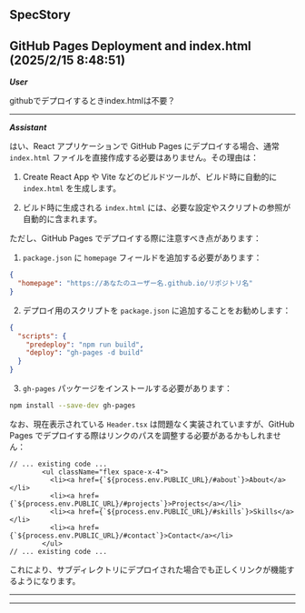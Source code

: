 ## SpecStory

## GitHub Pages Deployment and index.html (2025/2/15 8:48:51)

_**User**_

githubでデプロイするときindex.htmlは不要？

---

_**Assistant**_

はい、React アプリケーションで GitHub Pages にデプロイする場合、通常 `index.html` ファイルを直接作成する必要はありません。その理由は：

1. Create React App や Vite などのビルドツールが、ビルド時に自動的に `index.html` を生成します。

2. ビルド時に生成される `index.html` には、必要な設定やスクリプトの参照が自動的に含まれます。

ただし、GitHub Pages でデプロイする際に注意すべき点があります：

1. `package.json` に `homepage` フィールドを追加する必要があります：
```json
{
  "homepage": "https://あなたのユーザー名.github.io/リポジトリ名"
}
```

2. デプロイ用のスクリプトを `package.json` に追加することをお勧めします：
```json
{
  "scripts": {
    "predeploy": "npm run build",
    "deploy": "gh-pages -d build"
  }
}
```

3. `gh-pages` パッケージをインストールする必要があります：
```bash
npm install --save-dev gh-pages
```

なお、現在表示されている `Header.tsx` は問題なく実装されていますが、GitHub Pages でデプロイする際はリンクのパスを調整する必要があるかもしれません：

```typescript:src/components/Header.tsx
// ... existing code ...
        <ul className="flex space-x-4">
          <li><a href={`${process.env.PUBLIC_URL}/#about`}>About</a></li>
          <li><a href={`${process.env.PUBLIC_URL}/#projects`}>Projects</a></li>
          <li><a href={`${process.env.PUBLIC_URL}/#skills`}>Skills</a></li>
          <li><a href={`${process.env.PUBLIC_URL}/#contact`}>Contact</a></li>
        </ul>
// ... existing code ...
```

これにより、サブディレクトリにデプロイされた場合でも正しくリンクが機能するようになります。

---



---

